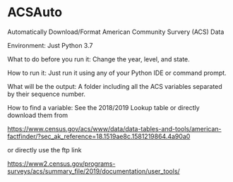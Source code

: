 # ACSAuto
 Automatically Download/Format American Community Survery (ACS) Data
 
 Environment: Just Python 3.7
 
 What to do before you run it: Change the year, level, and state.
 
 How to run it: Just run it using any of your Python IDE or command prompt.
 
 What will be the output: A folder including all the ACS variables separated by their sequence number.
 
 How to find a variable: See the 2018/2019 Lookup table or directly download them from 
 
 https://www.census.gov/acs/www/data/data-tables-and-tools/american-factfinder/?sec_ak_reference=18.1519ae8c.1581219864.4a90a0 
 
 or directly use the ftp link 
 
 https://www2.census.gov/programs-surveys/acs/summary_file/2019/documentation/user_tools/
 
 
 
 

